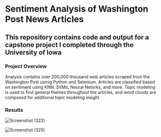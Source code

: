 # Sentiment Analysis of Washington Post News Articles
 
This repository contains code and output for a capstone project I completed through the University of Iowa
---

### Project Overview
Analysis contains over 200,000 thousand web articles scraped from the Washington Post usinig Python and Selenium. Articles are classified based on sentiment using KNN, SVMs, Neural Netorks, and more. Topic modeling is used to find general themes throughout the articles, and word clouds are composed for additional topic modeling insight


### Results

![Screenshot (322)](https://user-images.githubusercontent.com/54378394/99929407-5ee63480-2d0a-11eb-93ee-e731b95217ac.png)

![Screenshot (325)](https://user-images.githubusercontent.com/54378394/99929446-81784d80-2d0a-11eb-9b21-f21fab32c317.png)

